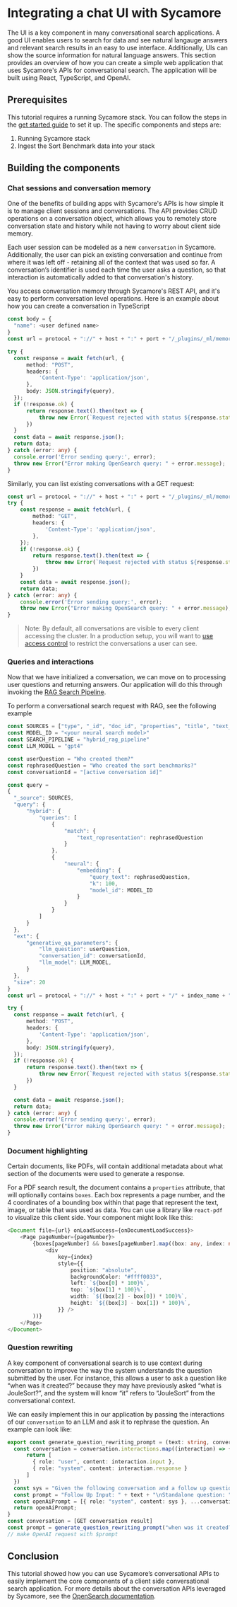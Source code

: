 # Integrating a chat UI with Sycamore

The UI is a key component in many conversational search applications. A good UI enables users to search for data and see natural langauge answers and relevant search results in an easy to use interface. Additionally, UIs can show the source information for natural language answers. This section provides an overview of how you can create a simple web application that uses Sycamore's APIs for conversational search. The application will be built using React, TypeScript, and OpenAI.

## Prerequisites

This tutorial requires a running Sycamore stack. You can follow the steps in the [get started guide](../welcome_to_sycamore/get_started.md) to set it up. The specific components and steps are:

1. Running Sycamore stack
2. Ingest the Sort Benchmark data into your stack

## Building the components

### Chat sessions and conversation memory

One of the benefits of building apps with Sycamore's APIs is how simple it is to manage client sessions and conversations. The API provides CRUD operations on a conversation object, which allows you to remotely store conversation state and history while not having to worry about client side memory.

Each user session can be modeled as a new `conversation` in Sycamore. Additionally, the user can pick an existing conversation and continue from where it was left off - retaining all of the context that was used so far. A conversation’s identifier is used each time the user asks a question, so that interaction is automatically added to that conversation's history.

You access conversation memory through Sycamore's REST API, and it's easy to perform conversation level operations. Here is an example about how you can create a conversation in TypeScript

```typescript
const body = {
  "name": <user defined name>
}
const url = protocol + "://" + host + ":" + port + "/_plugins/_ml/memory/conversation"

try {
  const response = await fetch(url, {
      method: "POST",
      headers: {
          'Content-Type': 'application/json',
      },
      body: JSON.stringify(query),
  });
  if (!response.ok) {
      return response.text().then(text => {
          throw new Error(`Request rejected with status ${response.status} and message ${text}`);
      })
  }
  const data = await response.json();
  return data;
} catch (error: any) {
  console.error('Error sending query:', error);
  throw new Error("Error making OpenSearch query: " + error.message);
}
```

Similarly, you can list existing conversations with a GET request:

```typescript
const url = protocol + "://" + host + ":" + port + "/_plugins/_ml/memory/conversation"
try {
    const response = await fetch(url, {
        method: "GET",
        headers: {
            'Content-Type': 'application/json',
        },
    });
    if (!response.ok) {
        return response.text().then(text => {
            throw new Error(`Request rejected with status ${response.status} and message ${text}`);
        })
    }
    const data = await response.json();
    return data;
} catch (error: any) {
    console.error('Error sending query:', error);
    throw new Error("Error making OpenSearch query: " + error.message);
}
```

> Note: By default, all conversations are visible to every client accessing the cluster. In a production setup, you will want to [use access control](https://opensearch.org/docs/latest/security/access-control/index/) to restrict the conversations a user can see.

### Queries and interactions

Now that we have initialized a conversation, we can move on to processing user questions and returning answers. Our application will do this through invoking the [RAG Search Pipeline](../querying_data/using_rag_pipelines.md).

To perform a conversational search request with RAG, see the following example

```typescript
const SOURCES = ["type", "_id", "doc_id", "properties", "title", "text_representation", "shingles"]
const MODEL_ID = "<your neural search model>"
const SEARCH_PIPELINE = "hybrid_rag_pipeline"
const LLM_MODEL = "gpt4"

const userQuestion = "Who created them?"
const rephrasedQuestion = "Who created the sort benchmarks?"
const conversationId = "[active conversation id]"

const query =
{
  "_source": SOURCES,
  "query": {
      "hybrid": {
          "queries": [
              {
                  "match": {
                      "text_representation": rephrasedQuestion
                  }
              },
              {
                  "neural": {
                      "embedding": {
                          "query_text": rephrasedQuestion,
                          "k": 100,
                          "model_id": MODEL_ID
                      }
                  }
              }
          ]
      }
  },
  "ext": {
      "generative_qa_parameters": {
          "llm_question": userQuestion,
          "conversation_id": conversationId,
          "llm_model": LLM_MODEL,
      }
  },
  "size": 20
}
const url = protocol + "://" + host + ":" + port + "/" + index_name + "/_search?search_pipeline=" + SEARCH_PIPELINE

try {
  const response = await fetch(url, {
      method: "POST",
      headers: {
          'Content-Type': 'application/json',
      },
      body: JSON.stringify(query),
  });
  if (!response.ok) {
      return response.text().then(text => {
          throw new Error(`Request rejected with status ${response.status} and message ${text}`);
      })
  }

  const data = await response.json();
  return data;
} catch (error: any) {
  console.error('Error sending query:', error);
  throw new Error("Error making OpenSearch query: " + error.message);
}
```

### Document highlighting

Certain documents, like PDFs, will contain additional metadata about what section of the documents were used to generate a response.

For a PDF search result, the document contains a `properties` attribute, that will optionally contains `boxes`. Each box represents a page number, and the 4 coordinates of a bounding box within that page that represent the text, image, or table that was used as data. You can use a library like `react-pdf` to visualize this client side. Your component might look like this:

```typescript
<Document file={url} onLoadSuccess={onDocumentLoadSuccess}>
    <Page pageNumber={pageNumber}>
        {boxes[pageNumber] && boxes[pageNumber].map((box: any, index: number) => (
            <div
                key={index}
                style={{
                    position: "absolute",
                    backgroundColor: "#ffff0033",
                    left: `${box[0] * 100}%`,
                    top: `${box[1] * 100}%`,
                    width: `${(box[2] - box[0]) * 100}%`,
                    height: `${(box[3] - box[1]) * 100}%`,
                }} />
        ))}
    </Page>
</Document>
```

### Question rewriting

A key component of conversational search is to use context during conversation to improve the way the system understands the question submitted by the user. For instance, this allows a user to ask a question like “when was it created?” because they may have previously asked “what is JouleSort?”, and the system will know “it” refers to “JouleSort” from the conversational context.

We can easily implement this in our application by passing the interactions of our `conversation` to an LLM and ask it to rephrase the question. An example can look like:

```typescript
export const generate_question_rewriting_prompt = (text: string, conversation: any()) => {
  const conversation = conversation.interactions.map((interaction) => {
      return [
        { role: "user", content: interaction.input },
        { role: "system", content: interaction.response }
      ]
  })
  const sys = "Given the following conversation and a follow up question, rephrase the follow up question to be a standalone question. \n"
  const prompt = "Follow Up Input: " + text + "\nStandalone question: "
  const openAiPrompt = [{ role: "system", content: sys }, ...conversation, { role: "user", content: prompt }]
  return openAiPrompt;
}
const conversation = [GET conversation result]
const prompt = generate_question_rewriting_prompt("when was it created?", conversation)
// make OpenAI request with $prompt
```

## Conclusion

This tutorial showed how you can use Sycamore’s conversational APIs to easily implement the core components of a client side conversational search application. For more details about the conversation APIs leveraged by Sycamore, see the [OpenSearch documentation](https://opensearch.org/docs/latest/ml-commons-plugin/conversational-search/).
